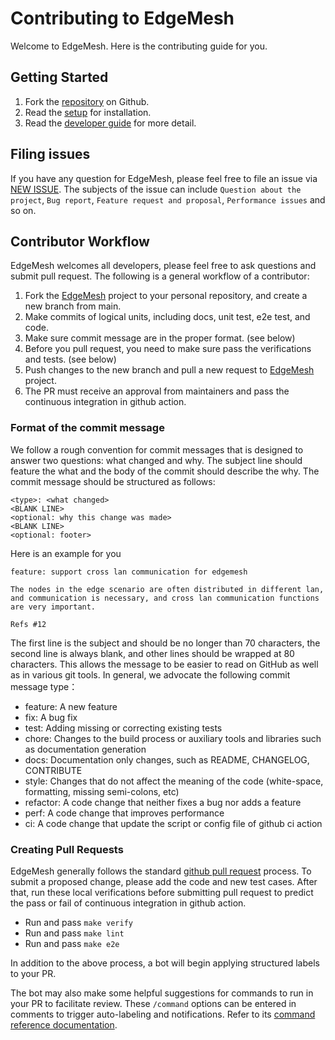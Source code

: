 # Contributing to EdgeMesh
Welcome to EdgeMesh. Here is the contributing guide for you.

## Getting Started
1. Fork the [repository](https://github.com/kubeedge/edgemesh) on Github.
2. Read the [setup](https://github.com/kubeedge/edgemesh#getting-started) for installation.
3. Read the [developer guide](developer-guide.md) for more detail.

## Filing issues
If you have any question for EdgeMesh, please feel free to file an issue via [NEW ISSUE](https://github.com/kubeedge/edgemesh/issues/new/choose).
The subjects of the issue can include `Question about the project`, `Bug report`, `Feature request and proposal`, `Performance issues` and so on.

## Contributor Workflow
EdgeMesh welcomes all developers, please feel free to ask questions and submit pull request.
The following is a general workflow of a contributor:
1. Fork the [EdgeMesh](https://github.com/kubeedge/edgemesh) project to your personal repository, and create a new branch from main.
2. Make commits of logical units, including docs, unit test, e2e test, and code.
3. Make sure commit message are in the proper format. (see below)
4. Before you pull request, you need to make sure pass the verifications and tests. (see below)
5. Push changes to the new branch and pull a new request to [EdgeMesh](https://github.com/kubeedge/edgemesh) project.
6. The PR must receive an approval from maintainers and pass the continuous integration in github action.

### Format of the commit message
We follow a rough convention for commit messages that is designed to answer two questions: what changed and why.
The subject line should feature the what and the body of the commit should describe the why.
The commit message should be structured as follows:
```
<type>: <what changed>
<BLANK LINE>
<optional: why this change was made>
<BLANK LINE>
<optional: footer>
```

Here is an example for you
```
feature: support cross lan communication for edgemesh

The nodes in the edge scenario are often distributed in different lan, and communication is necessary, and cross lan communication functions are very important.

Refs #12
```

The first line is the subject and should be no longer than 70 characters, the second line is always blank, and other lines should be wrapped at 80 characters. This allows the message to be easier to read on GitHub as well as in various git tools.
In general, we advocate the following commit message type：
- feature: A new feature
- fix: A bug fix
- test: Adding missing or correcting existing tests
- chore: Changes to the build process or auxiliary tools and libraries such as documentation generation
- docs: Documentation only changes, such as README, CHANGELOG, CONTRIBUTE
- style: Changes that do not affect the meaning of the code (white-space, formatting, missing semi-colons, etc)
- refactor: A code change that neither fixes a bug nor adds a feature
- perf: A code change that improves performance
- ci: A code change that update the script or config file of github ci action


### Creating Pull Requests
EdgeMesh generally follows the standard [github pull request](https://help.github.com/articles/about-pull-requests/) process.
To submit a proposed change, please add the code and new test cases.
After that, run these local verifications before submitting pull request to predict the pass or
fail of continuous integration in github action.
* Run and pass `make verify`
* Run and pass `make lint`
* Run and pass `make e2e`

In addition to the above process, a bot will begin applying structured labels to your PR.  

The bot may also make some helpful suggestions for commands to run in your PR to facilitate review.
These `/command` options can be entered in comments to trigger auto-labeling and notifications.
Refer to its [command reference documentation](https://go.k8s.io/bot-commands).
